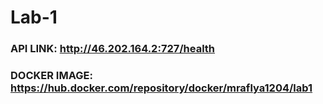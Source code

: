 # Lab-1
 
### API LINK: http://46.202.164.2:727/health
### DOCKER IMAGE: https://hub.docker.com/repository/docker/mraflya1204/lab1

